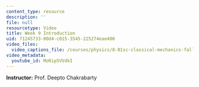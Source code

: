 ```yaml
---
content_type: resource
description: ''
file: null
resourcetype: Video
title: Week 9 Introduction
uid: 71245733-00d4-c015-3545-225274eae400
video_files:
  video_captions_file: /courses/physics/8-01sc-classical-mechanics-fall-2016/week-9-collision-theory/week-9-introduction/week-9-introduction/MoRip5VVdkI.vtt
video_metadata:
  youtube_id: MoRip5VVdkI
---
```


**Instructor:** Prof. Deepto Chakrabarty